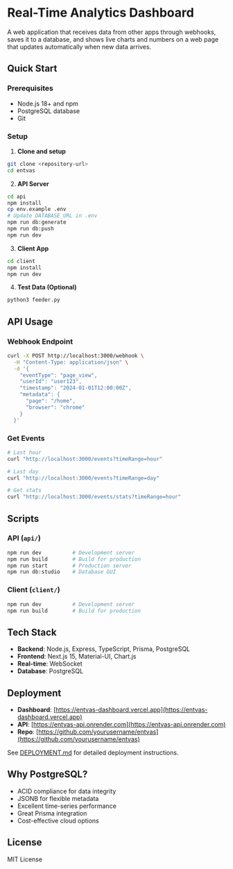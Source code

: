 # Real-Time Analytics Dashboard

A web application that receives data from other apps through webhooks, saves it to a database, and shows live charts and numbers on a web page that updates automatically when new data arrives.

## Quick Start

### Prerequisites
- Node.js 18+ and npm
- PostgreSQL database
- Git

### Setup

1. **Clone and setup**
```bash
git clone <repository-url>
cd entvas
```

2. **API Server**
```bash
cd api
npm install
cp env.example .env
# Update DATABASE_URL in .env
npm run db:generate
npm run db:push
npm run dev
```

3. **Client App**
```bash
cd client
npm install
npm run dev
```

4. **Test Data (Optional)**
```bash
python3 feeder.py
```

## API Usage

### Webhook Endpoint
```bash
curl -X POST http://localhost:3000/webhook \
  -H "Content-Type: application/json" \
  -d '{
    "eventType": "page_view",
    "userId": "user123", 
    "timestamp": "2024-01-01T12:00:00Z",
    "metadata": {
      "page": "/home",
      "browser": "chrome"
    }
  }'
```

### Get Events
```bash
# Last hour
curl "http://localhost:3000/events?timeRange=hour"

# Last day
curl "http://localhost:3000/events?timeRange=day"

# Get stats
curl "http://localhost:3000/events/stats?timeRange=hour"
```

## Scripts

### API (`api/`)
```bash
npm run dev          # Development server
npm run build        # Build for production
npm run start        # Production server
npm run db:studio    # Database GUI
```

### Client (`client/`)
```bash
npm run dev          # Development server
npm run build        # Build for production
```

## Tech Stack

- **Backend**: Node.js, Express, TypeScript, Prisma, PostgreSQL
- **Frontend**: Next.js 15, Material-UI, Chart.js
- **Real-time**: WebSocket
- **Database**: PostgreSQL

## Deployment

- **Dashboard**: [https://entvas-dashboard.vercel.app](https://entvas-dashboard.vercel.app)
- **API**: [https://entvas-api.onrender.com](https://entvas-api.onrender.com)
- **Repo**: [https://github.com/yourusername/entvas](https://github.com/yourusername/entvas)

See [DEPLOYMENT.md](DEPLOYMENT.md) for detailed deployment instructions.

## Why PostgreSQL?

- ACID compliance for data integrity
- JSONB for flexible metadata
- Excellent time-series performance
- Great Prisma integration
- Cost-effective cloud options

## License

MIT License
